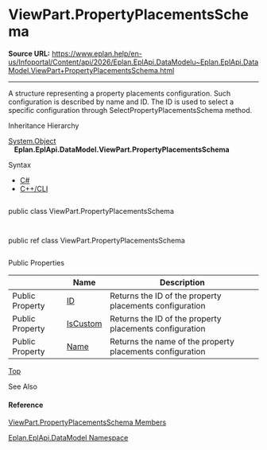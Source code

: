 # ViewPart.PropertyPlacementsSchema

**Source URL:** https://www.eplan.help/en-us/Infoportal/Content/api/2026/Eplan.EplApi.DataModelu~Eplan.EplApi.DataModel.ViewPart+PropertyPlacementsSchema.html

---

A structure representing a property placements configuration. Such configuration is described by name and ID. The ID is used to select a specific configuration through SelectPropertyPlacementsSchema method.

Inheritance Hierarchy

[System.Object](#)  
   **Eplan.EplApi.DataModel.ViewPart.PropertyPlacementsSchema**

Syntax

- [C#](#i-syntax-CS)
- [C++/CLI](#i-syntax-CPP2005)

```
```
public class ViewPart.PropertyPlacementsSchema
```
```

```
```
public ref class ViewPart.PropertyPlacementsSchema
```
```





Public Properties

|  | Name | Description |
| --- | --- | --- |
| Public Property | [ID](Eplan.EplApi.DataModelu~Eplan.EplApi.DataModel.ViewPart+PropertyPlacementsSchema~ID.html) | Returns the ID of the property placements configuration |
| Public Property | [IsCustom](Eplan.EplApi.DataModelu~Eplan.EplApi.DataModel.ViewPart+PropertyPlacementsSchema~IsCustom.html) | Returns the ID of the property placements configuration |
| Public Property | [Name](Eplan.EplApi.DataModelu~Eplan.EplApi.DataModel.ViewPart+PropertyPlacementsSchema~Name.html) | Returns the name of the property placements configuration |

[Top](#top)





See Also

#### Reference

[ViewPart.PropertyPlacementsSchema Members](Eplan.EplApi.DataModelu~Eplan.EplApi.DataModel.ViewPart+PropertyPlacementsSchema_members.html)
  
[Eplan.EplApi.DataModel Namespace](Eplan.EplApi.DataModelu~Eplan.EplApi.DataModel_namespace.html)